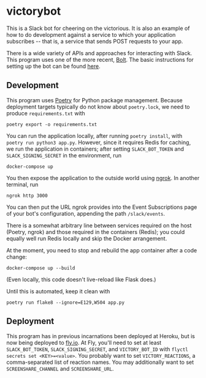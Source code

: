 victorybot
==========

This is a Slack bot for cheering on the victorious. It is also an
example of how to do development against a service to which your
application subscribes -- that is, a service that sends POST requests
to your app.

There is a wide variety of APIs and approaches for interacting with
Slack. This program uses one of the more recent,
[Bolt](https://slack.dev/bolt-python/concepts). The basic instructions
for setting up the bot can be found
[here](https://api.slack.com/start/building/bolt-python).

Development
-----------

This program uses [Poetry](https://python-poetry.org/) for Python
package management. Because deployment targets typically do not know
about `poetry.lock`, we need to produce `requirements.txt` with

    poetry export -o requirements.txt

You can run the application locally, after running `poetry install`,
with `poetry run python3 app.py`. However, since it requires Redis for
caching, we run the application in containers; after setting
`SLACK_BOT_TOKEN` and `SLACK_SIGNING_SECRET` in the environment, run

    docker-compose up

You then expose the application to the outside world using
[ngrok](https://ngrok.com/download). In another terminal, run

    ngrok http 3000

You can then put the URL ngrok provides into the Event Subscriptions
page of your bot's configuration, appending the path `/slack/events`.

There is a somewhat arbitrary line between services required on the
host (Poetry, ngrok) and those required in the containers (Redis); you
could equally well run Redis locally and skip the Docker
arrangement.

At the moment, you need to stop and rebuild the app container after a
code change:

    docker-compose up --build

(Even locally, this code doesn't live-reload like Flask does.)

Until this is automated, keep it clean with

    poetry run flake8 --ignore=E129,W504 app.py

Deployment
----------

This program has in previous incarnations been deployed at Heroku, but
is now being deployed to [fly.io](https://fly.io/). At Fly, you'll
need to set at least `SLACK_BOT_TOKEN`, `SLACK_SIGNING_SECRET`, and
`VICTORY_BOT_ID` with `flyctl secrets set <KEY>=<value>`. You probably
want to set `VICTORY_REACTIONS`, a comma-separated list of reaction
names. You may additionally want to set `SCREENSHARE_CHANNEL` and
`SCREENSHARE_URL`.
